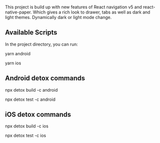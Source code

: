 This project is build up with new features of React navigation v5 and react-native-paper. Which gives a rich look to drawer, tabs as well as dark and light themes. Dynamically dark or light mode change.

## Available Scripts

In the project directory, you can run:

yarn android

yarn ios

## Android detox commands

npx detox build -c android

npx detox test -c android

## iOS detox commands

npx detox build -c ios

npx detox test -c ios

